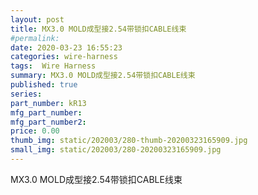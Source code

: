 ```yaml
---
layout: post
title: MX3.0 MOLD成型接2.54带锁扣CABLE线束
#permalink: 
date: 2020-03-23 16:55:23
categories: wire-harness
tags:  Wire Harness
summary: MX3.0 MOLD成型接2.54带锁扣CABLE线束
published: true 
series: 
part_number: kR13
mfg_part_number: 
mfg_part_number2: 
price: 0.00
thumb_img: static/202003/280-thumb-20200323165909.jpg
small_img: static/202003/280-20200323165909.jpg
---
```



MX3.0 MOLD成型接2.54带锁扣CABLE线束